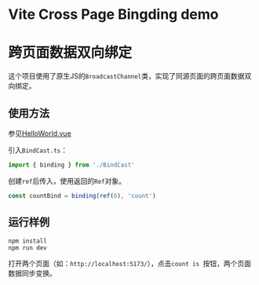 # Vite Cross Page Bingding demo
# 跨页面数据双向绑定

这个项目使用了原生JS的`BroadcastChannel`类，实现了同源页面的跨页面数据双向绑定。

## 使用方法

参见[HelloWorld.vue](./src/components/HelloWorld.vue)

引入`BindCast.ts`：

```typescript
import { binding } from './BindCast'
```

创建`ref`后传入，使用返回的`Ref`对象。

```typescript
const countBind = binding(ref(0), 'count')
```

## 运行样例

```npm
npm install
npm run dev
```

打开两个页面（如：`http://localhost:5173/`），点击`count is `按钮，两个页面数据同步变换。